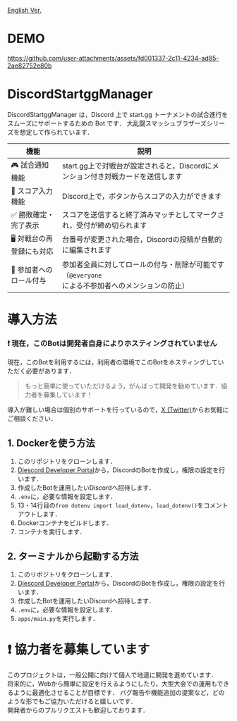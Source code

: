 [English Ver.](https://github.com/Atamol/DiscordStartggManager/blob/main/README-EN.md)

# DEMO

https://github.com/user-attachments/assets/fd001337-2c11-4234-ad85-2ae82752e80b

# DiscordStartggManager

DiscordStartggManager は，Discord 上で start.gg トーナメントの試合進行をスムーズにサポートするための Bot です．
大乱闘スマッシュブラザーズシリーズを想定して作られています．

| 機能 | 説明 |
| --- | --- |
| 🎮 試合通知機能	| start.gg上で対戦台が設定されると，Discordにメンション付き対戦カードを送信します |
| 🔘 スコア入力機能	| Discord上で，ボタンからスコアの入力ができます |
| ✅ 勝敗確定・完了表示	| スコアを送信すると終了済みマッチとしてマークされ，受付が締め切られます |
| 🖥️ 対戦台の再登録にも対応	| 台番号が変更された場合，Discordの投稿が自動的に編集されます |
| 👥 参加者へのロール付与	| 参加者全員に対してロールの付与・削除が可能です（`@everyone`による不参加者へのメンションの防止） |

# 導入方法

### ❗ 現在，このBotは開発者自身によりホスティングされていません

現在，このBotを利用するには，利用者の環境でこのBotをホスティングしていただく必要があります．

> もっと簡単に使っていただけるよう，がんばって開発を勧めています．協力者を募集しています！

導入が難しい場合は個別のサポートを行っているので，[X (Twitter)](https://x.com/Atamol_ssb)からお気軽にご相談ください．

## 1. Dockerを使う方法

1. このリポジトリをクローンします．
2. [Diescord Developer Portal](https://discord.com/developers/applications)から，DiscordのBotを作成し，権限の設定を行います．
3. 作成したBotを運用したいDiscordへ招待します．
4. `.env`に，必要な情報を設定します．
5. 13・14行目の`from dotenv import load_dotenv`，`load_dotenv()`をコメントアウトします．
6. Dockerコンテナをビルドします．
7. コンテナを実行します．

## 2. ターミナルから起動する方法

1. このリポジトリをクローンします．
2. [Diescord Developer Portal](https://discord.com/developers/applications)から，DiscordのBotを作成し，権限の設定を行います．
3. 作成したBotを運用したいDiscordへ招待します．
4. `.env`に，必要な情報を設定します．
5. `apps/main.py`を実行します．

# ❗ 協力者を募集しています
このプロジェクトは，一般公開に向けて個人で地道に開発を進めています．  
将来的に，Webから簡単に設定を行えるようにしたり，大型大会での運用もできるように最適化させることが目標です．
バグ報告や機能追加の提案など，どのような形でもご協力いただけると嬉しいです．  
開発者からのプルリクエストも歓迎しております．

